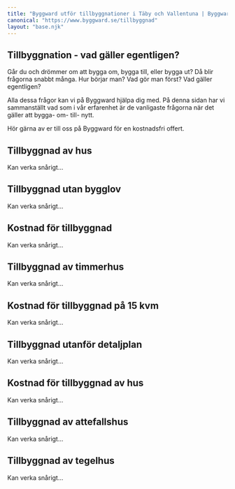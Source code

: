 ```yaml
---
title: "Byggward utför tillbyggnationer i Täby och Vallentuna | Byggward AB"
canonical: "https://www.byggward.se/tillbyggnad"
layout: "base.njk"
---
```


<section class="editable">
  <h1>Tillbyggnation - vad gäller egentligen?</h1>
  <p>
  Går du och drömmer om att bygga om, bygga till, eller bygga ut? Då blir frågorna snabbt många. Hur börjar man? Vad gör man först? Vad gäller egentligen?
  </p>
  <p>
  Alla dessa frågor kan vi på Byggward hjälpa dig med. På denna sidan har vi sammanställt vad som i vår erfarenhet är de vanligaste frågorna när det gäller att bygga- om- till- nytt.
  </p>
  <p>
    Hör gärna av er till oss på Byggward för en kostnadsfri offert.
  </p>
  </section>

<section class="editable">
  <h2>Tillbyggnad av hus</h2>
  <p>
    Kan verka snårigt...
  </p>
  </section>

<section class="editable">
  <h2>Tillbyggnad utan bygglov</h2>
  <p>
    Kan verka snårigt...
  </p>
  </section>

<section class="editable">
  <h2>Kostnad för tillbyggnad</h2>
  <p>
    Kan verka snårigt...
  </p>
  </section>

<section class="editable">
  <h2>Tillbyggnad av timmerhus</h2>
  <p>
    Kan verka snårigt...
  </p>
  </section>

  <section class="editable">
  <h2>Kostnad för tillbyggnad på 15 kvm</h2>
  <p>
    Kan verka snårigt...
  </p>
  </section>

  <section class="editable">
  <h2>Tillbyggnad utanför detaljplan</h2>
  <p>
    Kan verka snårigt...
  </p>
  </section>

  <section class="editable">
  <h2>Kostnad för tillbyggnad av hus</h2>
  <p>
    Kan verka snårigt...
  </p>
  </section>

  <section class="editable">
  <h2>Tillbyggnad av attefallshus</h2>
  <p>
    Kan verka snårigt...
  </p>
  </section>

  <section class="editable">
  <h2>Tillbyggnad av tegelhus</h2>
  <p>
    Kan verka snårigt...
  </p>
  </section>
